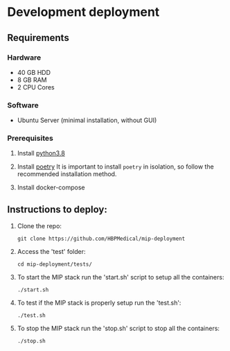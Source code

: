 # Development deployment

## Requirements
### Hardware
* 40 GB HDD
* 8 GB RAM
* 2 CPU Cores

### Software
* Ubuntu Server (minimal installation, without GUI)

### Prerequisites

1. Install [python3.8](https://www.python.org/downloads/ "python3.8")

2. Install [poetry](https://python-poetry.org/ "poetry")
   It is important to install `poetry` in isolation, so follow the
   recommended installation method.

3. Install docker-compose


## Instructions to deploy:

1. Clone the repo:
    ```
    git clone https://github.com/HBPMedical/mip-deployment
    ```

2. Access the 'test' folder:
    ```
    cd mip-deployment/tests/
    ``` 

3. To start the MIP stack run the 'start.sh' script to setup all the containers:
    ```
    ./start.sh
    ```

4. To test if the MIP stack is properly setup run the 'test.sh':
    ```
    ./test.sh 
    ```
   
5. To stop the MIP stack run the 'stop.sh' script to stop all the containers:
    ```
    ./stop.sh
    ```